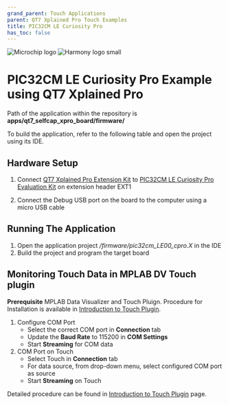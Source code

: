 ```yaml
---
grand_parent: Touch Applications
parent: QT7 Xplained Pro Touch Examples
title: PIC32CM LE Curiosity Pro
has_toc: false
---
```

![Microchip logo](https://raw.githubusercontent.com/wiki/Microchip-MPLAB-Harmony/Microchip-MPLAB-Harmony.github.io/images/microchip_logo.png)
![Harmony logo small](https://raw.githubusercontent.com/wiki/Microchip-MPLAB-Harmony/Microchip-MPLAB-Harmony.github.io/images/microchip_mplab_harmony_logo_small.png)

#  PIC32CM LE Curiosity Pro Example using QT7 Xplained Pro

Path of the application within the repository is **apps/qt7_selfcap_xpro_board/firmware/**

To build the application, refer to the following table and open the project using its IDE.

## Hardware Setup

1. Connect [QT7 Xplained Pro Extension Kit](https://www.microchip.com/DevelopmentTools/ProductDetails/ATQT7-XPRO) to [PIC32CM LE Curiosity Pro Evaluation Kit](https://www.microchip.com/en-us/development-tool/EV80P12A) on extension header EXT1
   
2. Connect the Debug USB port on the board to the computer using a micro USB cable

## Running The Application

1. Open the application project */firmware/pic32cm_LE00_cpro.X* in the IDE
2. Build the project and program the target board

## Monitoring Touch Data in MPLAB DV Touch plugin
**Prerequisite**
MPLAB Data Visualizer and Touch Pluign. Procedure for Installation is available in [Introduction to Touch Plugin](https://microchipdeveloper.com/touch:introduction-to-touch-plugin).

1. Configure COM Port
    -    Select the correct COM port in **Connection** tab
    -    Update the **Baud Rate** to 115200 in **COM Settings**
    -    Start **Streaming** for COM data
2. COM Port on Touch
    - Select Touch in **Connection** tab
    - For data source, from drop-down menu, select configured COM port as source
    - Start **Streaming** on Touch

Detailed procedure can be found in [Introduction to Touch Plugin](https://microchipdeveloper.com/touch:introduction-to-touch-plugin) page.
